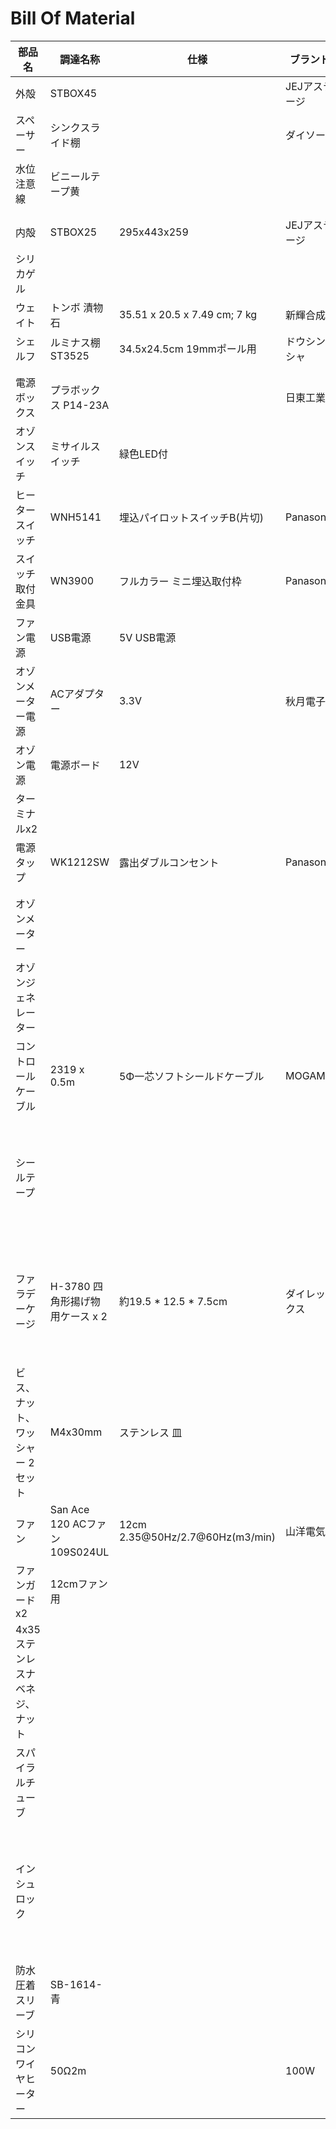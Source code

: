 # Bill Of Material

| 部品名                | 調達名称             | 仕様                           | ブランド          | 施工方法              |
|--------------------|------------------|------------------------------|---------------|-------------------|
| 外殻                 | STBOX45          |                              | JEJアステージ      |                   |
| スペーサー              | シンクスライド棚         |                              | ダイソー          |                   |
| 水位注意線              | ビニールテープ黄         |                              |               |                   |
|                    |                  |                              |               |                   |
|                    |                  |                              |               |                   |
| 内殻                 | STBOX25          | 295x443x259                  | JEJアステージ      |                   |
| シリカゲル              |                  |                              |               |                   |
| ウェイト               | トンボ 漬物石          | 35.51 x 20.5 x 7.49 cm; 7 kg | 新輝合成          |                   |
| シェルフ               | ルミナス棚ST3525      | 34.5x24.5cm 19mmポール用         | ドウシンシャ        |                   |
|                    |                  |                              |               |                   |
|                    |                  |                              |               |                   |
| 電源ボックス             | プラボックス P14-23A   |                              | 日東工業          |                   |
| オゾンスイッチ            | ミサイルスイッチ         | 緑色LED付                       |               |                   |
| ヒータースイッチ           | WNH5141          | 埋込パイロットスイッチB(片切)             | Panasonic     |                   |
| スイッチ取付金具           | WN3900           | フルカラー ミニ埋込取付枠                | Panasonic     |                   |
| ファン電源              | USB電源            | 5V USB電源                     |               |                   |
| オゾンメーター電源          | ACアダプター          | 3.3V                         | 秋月電子          |                   |
| オゾン電源              | 電源ボード            | 12V                          |               |                   |
| ターミナルx2            |                  |                              |               |                   |
| 電源タップ              | WK1212SW         | 露出ダブルコンセント                   | Panasonic     |                   |
|                    |                  |                              |               |                   |
|                    |                  |                              |               |                   |
| オゾンメーター            |                  |                              |               | 制御改造済             |
| オゾンジェネレーター         |                  |                              |               | 制御改造済             |
| コントロールケーブル         |     2319    x 0.5m   |   5Φ一芯ソフトシールドケーブル              |     MOGAMI          | 制御改造済             |
| シールテープ             |                  |                              |               | オゾンジェネレーター電極に巻く   |
| ファラデーケージ           | H-3780 四角形揚げ物用ケース x 2|    約19.5 * 12.5 * 7.5cm            |    ダイレックス    | 整形してネジ加工、シール加工    |
| ビス、ナット、ワッシャー 2セット           | M4x30mm|  ステンレス 皿           |     | ファラデーケージ用  |
| ファン                | San Ace 120 ACファン 109S024UL   | 12cm     2.35@50Hz/2.7@60Hz(m3/min)               | 山洋電気  | 100Vを配線            |
| ファンガードx2           | 12cmファン用         |                              |               |                   |
| 4x35 ステンレスナベネジ、ナット |                  |                              |               | ファンガード取り付け用       |
| スパイラルチューブ          |                  |                              |               |                   |
| インシュロック            |                  |                              |               | ファン、オゾンジェネレーター固定用 |
| 防水圧着スリーブ           | SB-1614-青        |                              |               | ヒーター用             |
| シリコンワイヤヒーター        | 50Ω2m            |                              | 100W          |